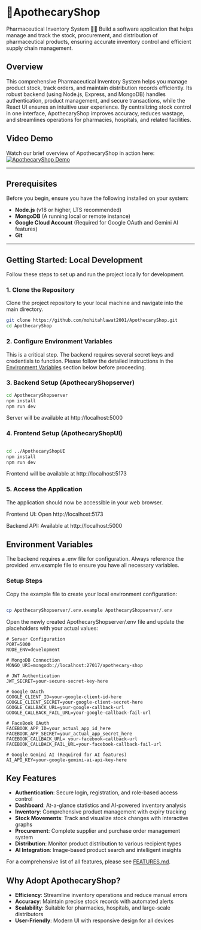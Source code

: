 # 🌿ApothecaryShop
Pharmaceutical Inventory System 🧑‍⚕️ Build a software application that helps manage and track the stock, procurement, and distribution of pharmaceutical products, ensuring accurate inventory control and efficient supply chain management.

## Overview
This comprehensive Pharmaceutical Inventory System helps you manage product stock, track orders, and maintain distribution records efficiently. Its robust backend (using Node.js, Express, and MongoDB) handles authentication, product management, and secure transactions, while the React UI ensures an intuitive user experience. By centralizing stock control in one interface, ApothecaryShop improves accuracy, reduces wastage, and streamlines operations for pharmacies, hospitals, and related facilities.

## Video Demo
Watch our brief overview of ApothecaryShop in action here:
[![ApothecaryShop Demo](https://i9.ytimg.com/vi/SM8juofgxy0/mqdefault.jpg?sqp=CNiD_74G-oaymwEmCMACELQB8quKqQMa8AEB-AH-CYAC0AWKAgwIABABGBggcigyMA8=&rs=AOn4CLChiclGVroyHfiKftI9OAUIt2YWGQ)](https://youtu.be/SM8juofgxy0)

---

## Prerequisites
Before you begin, ensure you have the following installed on your system:

* **Node.js** (v18 or higher, LTS recommended)
* **MongoDB** (A running local or remote instance)
* **Google Cloud Account** (Required for Google OAuth and Gemini AI features)
* **Git**

---

## Getting Started: Local Development
Follow these steps to set up and run the project locally for development.

### 1. Clone the Repository
Clone the project repository to your local machine and navigate into the main directory.

```bash
git clone https://github.com/mohitahlawat2001/ApothecaryShop.git
cd ApothecaryShop
```

### 2. Configure Environment Variables
This is a critical step. The backend requires several secret keys and credentials to function. Please follow the detailed instructions in the [Environment Variables](#environment-variables) section below before proceeding.

### 3. Backend Setup (ApothecaryShopserver)

```bash
cd ApothecaryShopserver
npm install
npm run dev
```

 Server will be available at http://localhost:5000

### 4. Frontend Setup (ApothecaryShopUI)

```bash

cd ../ApothecaryShopUI
npm install
npm run dev
```
 Frontend will be available at http://localhost:5173

### 5. Access the Application
The application should now be accessible in your web browser.

Frontend UI: Open http://localhost:5173

Backend API: Available at http://localhost:5000

## Environment Variables
The backend requires a .env file for configuration. Always reference the provided .env.example file to ensure you have all necessary variables.

### Setup Steps
Copy the example file to create your local environment configuration:

```bash

cp ApothecaryShopserver/.env.example ApothecaryShopserver/.env
```

Open the newly created ApothecaryShopserver/.env file and update the placeholders with your actual values:


```
# Server Configuration
PORT=5000
NODE_ENV=development

# MongoDB Connection
MONGO_URI=mongodb://localhost:27017/apothecary-shop

# JWT Authentication
JWT_SECRET=your-secure-secret-key-here

# Google OAuth
GOOGLE_CLIENT_ID=your-google-client-id-here
GOOGLE_CLIENT_SECRET=your-google-client-secret-here
GOOGLE_CALLBACK_URL=your-google-callback-url
GOOGLE_CALLBACK_FAIL_URL=your-google-callback-fail-url

# FaceBook OAuth
FACEBOOK_APP_ID=your_actual_app_id_here
FACEBOOK_APP_SECRET=your_actual_app_secret_here
FACEBOOK_CALLBACK_URL= your-facebook-callback-url 
FACEBOOK_CALLBACK_FAIL_URL=your-facebook-callback-fail-url 

# Google Gemini AI (Required for AI features)
AI_API_KEY=your-google-gemini-ai-api-key-here
```

## Key Features
- **Authentication**: Secure login, registration, and role-based access control
- **Dashboard**: At-a-glance statistics and AI-powered inventory analysis
- **Inventory**: Comprehensive product management with expiry tracking
- **Stock Movements**: Track and visualize stock changes with interactive graphs
- **Procurement**: Complete supplier and purchase order management system
- **Distribution**: Monitor product distribution to various recipient types
- **AI Integration**: Image-based product search and intelligent insights

For a comprehensive list of all features, please see [FEATURES.md](FEATURES.md).

## Why Adopt ApothecaryShop?
- **Efficiency**: Streamline inventory operations and reduce manual errors
- **Accuracy**: Maintain precise stock records with automated alerts
- **Scalability**: Suitable for pharmacies, hospitals, and large-scale distributors
- **User-Friendly**: Modern UI with responsive design for all devices
